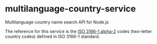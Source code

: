 # multilanguage-country-service
Multilanguage country name search API for Node.js

The reference for this service is the [ISO 3166-1 alpha-2](https://en.wikipedia.org/wiki/ISO_3166-1_alpha-2) codes (two-letter country codes) defined in ISO 3166-1 standard. 
